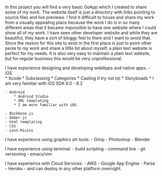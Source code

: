 In this project you will find a very basic GoApp which I created to share some of my work. The website itself is just a directory with links pointing to source files and live previews. I find it difficult to house and share my work from a visually appealing place because the work I do is in so many different areas that it became impossible to have one website where I could show all of my work. I have seen other developer website and while they are beautiful, they have a sort of bloggy feel to them and I want to avoid that. Since the reason for this site to exist in the first place is just to point other peole to my work and share a little bit about myself, a plain text website is perfect for my needs. It is also very easy to maintain a plain text website, but for regular business this would be very unprofessional. 

I have experience designing and developing webApps and native apps. 
	- iOS 		
		* Xcode	
		* Subclassing
		* Categories
		* Casting (I try not to)
		* Storyboads
		* I am very familiar with iOS SDK 6.0 - 8.2

	- Android
		* Android Studio
		* XML templating
		* I am more familiar with iOS

	- Backbone.js
	- Ember.js
	- html templating 
	- CSS
	- Less-Mixins 

I have experience using graphics art tools:
	- Gimp
	- Photoshop
	- Blender 

I have experience using terminal: 
	- build scripting
	- command line 
	- git versioning
	- emacs/vim

I have experience with Cloud Services:
	- AWS
	- Google App Engine
	- Parse
	- Heroku
	- and can deploy in any other platform overnight. 
